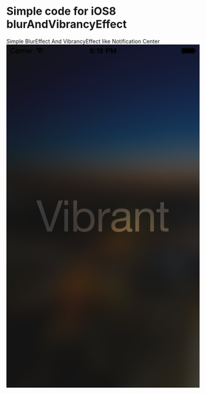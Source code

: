 Simple code for iOS8 blurAndVibrancyEffect
=====================

Simple BlurEffect And VibrancyEffect like Notification Center
<br>
<img src="https://raw.githubusercontent.com/songwut/blurAndVibrancyEffect/master/img.png" width=640><br>
